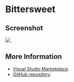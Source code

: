 # Bittersweet



## Screenshot
![](https://raw.githubusercontent.com/gerane/VSCodeThemes/master/gerane.Theme-Bittersweet/screenshot.PNG).


## More Information
* [Visual Studio Marketplace](https://marketplace.visualstudio.com/items/gerane.Theme-Bittersweet).
* [GitHub repository](https://github.com/gerane/VSCodeThemes).
